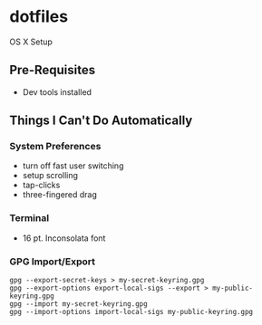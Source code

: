 # dotfiles
OS X Setup

## Pre-Requisites

* Dev tools installed

## Things I Can't Do Automatically

### System Preferences

* turn off fast user switching
* setup scrolling
* tap-clicks
* three-fingered drag

### Terminal

* 16 pt. Inconsolata font

### GPG Import/Export

    gpg --export-secret-keys > my-secret-keyring.gpg
    gpg --export-options export-local-sigs --export > my-public-keyring.gpg
    gpg --import my-secret-keyring.gpg
    gpg --import-options import-local-sigs my-public-keyring.gpg
